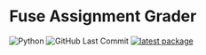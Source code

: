 # Fuse Assignment Grader

![Python](https://img.shields.io/badge/Python-v^3.8-blue.svg?logo=python&longCache=true&logoColor=white&colorB=5e81ac&style=flat-square&colorA=4c566a)
![GitHub Last Commit](https://img.shields.io/github/last-commit/google/skia.svg?style=flat-square&colorA=4c566a&colorB=a3be8c)
[![latest package](https://img.shields.io/github/v/release/Anyesh/fusegrader?label=latest%20release)](https://github.com/Anyesh/fusegrader/releases)

